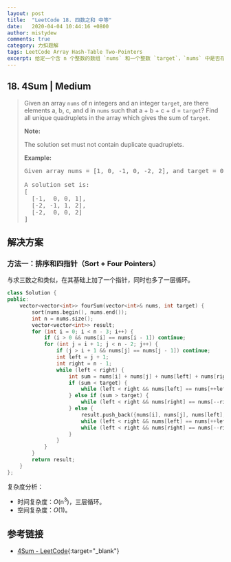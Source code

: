 ```yaml
---
layout: post
title:  "LeetCode 18. 四数之和 中等"
date:   2020-04-04 10:44:16 +0800
author: mistydew
comments: true
category: 力扣题解
tags: LeetCode Array Hash-Table Two-Pointers
excerpt: 给定一个含 n 个整数的数组 `nums` 和一个整数 `target`，`nums` 中是否存在 a、b、c 和 d 使 a + b + c + d = `target`？找出数组中所有不重复且和为 `target` 的四元组。
---
```

## 18. 4Sum | Medium

> Given an array `nums` of n integers and an integer `target`, are there elements a, b, c, and d in `nums` such that a + b + c + d = `target`? Find all unique quadruplets in the array which gives the sum of `target`.
> 
> **Note:**
> 
> The solution set must not contain duplicate quadruplets.
> 
> **Example:**
> 
> <pre>
> Given array nums = [1, 0, -1, 0, -2, 2], and target = 0.
> 
> A solution set is:
> [
>   [-1,  0, 0, 1],
>   [-2, -1, 1, 2],
>   [-2,  0, 0, 2]
> ]
> </pre>

## 解决方案

### 方法一：排序和四指针（Sort + Four Pointers）

与求三数之和类似，在其基础上加了一个指针，同时也多了一层循环。

```cpp
class Solution {
public:
    vector<vector<int>> fourSum(vector<int>& nums, int target) {
        sort(nums.begin(), nums.end());
        int n = nums.size();
        vector<vector<int>> result;
        for (int i = 0; i < n - 3; i++) {
            if (i > 0 && nums[i] == nums[i - 1]) continue;
            for (int j = i + 1; j < n - 2; j++) {
                if (j > i + 1 && nums[j] == nums[j - 1]) continue;
                int left = j + 1;
                int right = n - 1;
                while (left < right) {
                    int sum = nums[i] + nums[j] + nums[left] + nums[right];
                    if (sum < target) {
                        while (left < right && nums[left] == nums[++left]);
                    } else if (sum > target) {
                        while (left < right && nums[right] == nums[--right]);
                    } else {
                        result.push_back({nums[i], nums[j], nums[left], nums[right]});
                        while (left < right && nums[left] == nums[++left]);
                        while (left < right && nums[right] == nums[--right]);
                    }
                }
            }
        }
        return result;
    }
};
```

复杂度分析：
* 时间复杂度：_O_(n<sup>3</sup>)，三层循环。
* 空间复杂度：_O_(1)。

## 参考链接

* [4Sum - LeetCode](https://leetcode.com/problems/4sum/){:target="_blank"}
